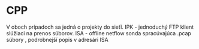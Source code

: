 # CPP
V oboch prípadoch sa jedná o projekty do sieťí.
IPK - jednoduchý FTP klient slúžiaci na prenos súborov.
ISA - offline netflow sonda spracúvajúca .pcap súbory , podrobnejší popis v adresári ISA
